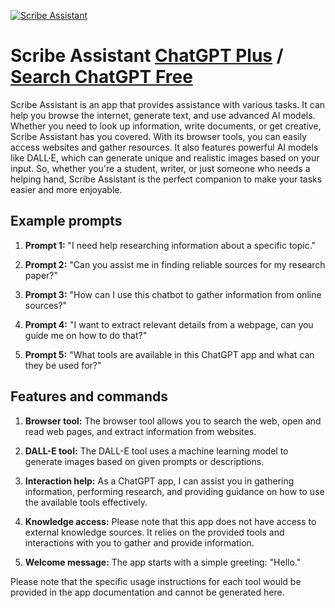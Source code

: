 
[![Scribe Assistant](https://files.oaiusercontent.com/file-1gcsAuKhrRqeurhgaBQvQsD5?se=2123-10-17T18%3A51%3A10Z&sp=r&sv=2021-08-06&sr=b&rscc=max-age%3D31536000%2C%20immutable&rscd=attachment%3B%20filename%3Ddb5f85b1-8604-4ed9-af3b-6980756cd2e7.png&sig=3yjysCrV/1Y4pgWpObWz4DssOk/JWcWXYJywlJqDtKY%3D)](https://chat.openai.com/g/g-x42uJMvyN-scribe-assistant)

# Scribe Assistant [ChatGPT Plus](https://chat.openai.com/g/g-x42uJMvyN-scribe-assistant) / [Search ChatGPT Free](https://gptcall.net/index.html#/?search=Scribe%20Assistant)

Scribe Assistant is an app that provides assistance with various tasks. It can help you browse the internet, generate text, and use advanced AI models. Whether you need to look up information, write documents, or get creative, Scribe Assistant has you covered. With its browser tools, you can easily access websites and gather resources. It also features powerful AI models like DALL·E, which can generate unique and realistic images based on your input. So, whether you're a student, writer, or just someone who needs a helping hand, Scribe Assistant is the perfect companion to make your tasks easier and more enjoyable.

## Example prompts

1. **Prompt 1:** "I need help researching information about a specific topic."

2. **Prompt 2:** "Can you assist me in finding reliable sources for my research paper?"

3. **Prompt 3:** "How can I use this chatbot to gather information from online sources?"

4. **Prompt 4:** "I want to extract relevant details from a webpage, can you guide me on how to do that?"

5. **Prompt 5:** "What tools are available in this ChatGPT app and what can they be used for?"

## Features and commands

1. **Browser tool:** The browser tool allows you to search the web, open and read web pages, and extract information from websites.

2. **DALL-E tool:** The DALL-E tool uses a machine learning model to generate images based on given prompts or descriptions.

3. **Interaction help:** As a ChatGPT app, I can assist you in gathering information, performing research, and providing guidance on how to use the available tools effectively.

4. **Knowledge access:** Please note that this app does not have access to external knowledge sources. It relies on the provided tools and interactions with you to gather and provide information.

5. **Welcome message:** The app starts with a simple greeting: "Hello."

Please note that the specific usage instructions for each tool would be provided in the app documentation and cannot be generated here.


